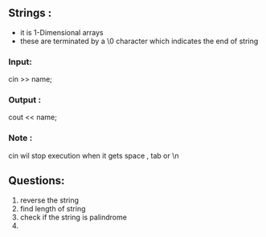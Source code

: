 ## Strings :
- it is 1-Dimensional arrays
- these are terminated by a \\0  character which indicates the end of string
### Input:
cin >> name;
### Output :
cout << name;
### Note :
cin wil stop execution when it gets space , tab or \\n


## Questions:
1. reverse the string
2. find length of string
3. check if the string is palindrome
4. 



